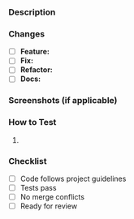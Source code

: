 ### Description
<!-- Briefly state the purpose of this PR -->

### Changes
- [ ] **Feature:**
- [ ] **Fix:**
- [ ] **Refactor:**
- [ ] **Docs:**

### Screenshots (if applicable)
<!-- Attach visuals for UI changes -->

### How to Test
1.

### Checklist
- [ ] Code follows project guidelines
- [ ] Tests pass
- [ ] No merge conflicts
- [ ] Ready for review